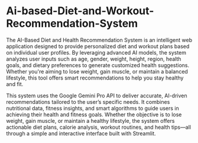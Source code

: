 # Ai-based-Diet-and-Workout-Recommendation-System
The AI-Based Diet and Health Recommendation System is an intelligent web application designed to provide personalized diet and workout plans based on individual user profiles. By leveraging advanced AI models, the system analyzes user inputs such as age, gender, weight, height, region, health goals, and dietary preferences to generate customized health suggestions. Whether you're aiming to lose weight, gain muscle, or maintain a balanced lifestyle, this tool offers smart recommendations to help you stay healthy and fit.

This system uses the Google Gemini Pro API to deliver accurate, AI-driven recommendations tailored to the user’s specific needs. It combines nutritional data, fitness insights, and smart algorithms to guide users in achieving their health and fitness goals. Whether the objective is to lose weight, gain muscle, or maintain a healthy lifestyle, the system offers actionable diet plans, calorie analysis, workout routines, and health tips—all through a simple and interactive interface built with Streamlit.

